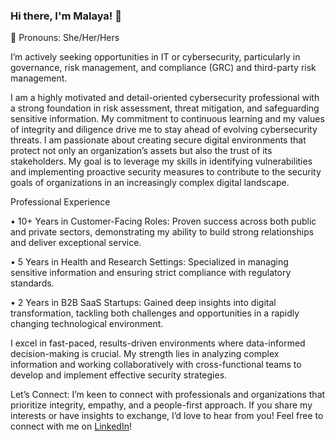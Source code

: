 ### Hi there, I'm Malaya! 👋
🌺 Pronouns: She/Her/Hers

I’m actively seeking opportunities in IT or cybersecurity, particularly in governance, risk management, and compliance (GRC) and third-party risk management. 

I am a highly motivated and detail-oriented cybersecurity professional with a strong foundation in risk assessment, threat mitigation, and safeguarding sensitive information. My commitment to continuous learning and my values of integrity and diligence drive me to stay ahead of evolving cybersecurity threats. I am passionate about creating secure digital environments that protect not only an organization’s assets but also the trust of its stakeholders. My goal is to leverage my skills in identifying vulnerabilities and implementing proactive security measures to contribute to the security goals of organizations in an increasingly complex digital landscape.

Professional Experience

• 10+ Years in Customer-Facing Roles: Proven success across both public and private sectors, demonstrating my ability to build strong relationships and deliver exceptional service.

• 5 Years in Health and Research Settings: Specialized in managing sensitive information and ensuring strict compliance with regulatory standards.

• 2 Years in B2B SaaS Startups: Gained deep insights into digital transformation, tackling both challenges and opportunities in a rapidly changing technological environment.

I excel in fast-paced, results-driven environments where data-informed decision-making is crucial. My strength lies in analyzing complex information and working collaboratively with cross-functional teams to develop and implement effective security strategies.

Let’s Connect:
I’m keen to connect with professionals and organizations that prioritize integrity, empathy, and a people-first approach. If you share my interests or have insights to exchange, I’d love to hear from you! Feel free to connect with me on [LinkedIn](https://www.linkedin.com/in/malaya-m/)!

